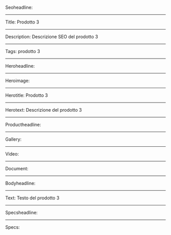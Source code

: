 Seoheadline: 

----

Title: Prodotto 3

----

Description: Descrizione SEO del prodotto 3

----

Tags: prodotto 3

----

Heroheadline: 

----

Heroimage: 

----

Herotitle: Prodotto 3

----

Herotext: Descrizione del prodotto 3

----

Productheadline: 

----

Gallery: 

----

Video: 

----

Document: 

----

Bodyheadline: 

----

Text: Testo del prodotto 3

----

Specsheadline: 

----

Specs: 
